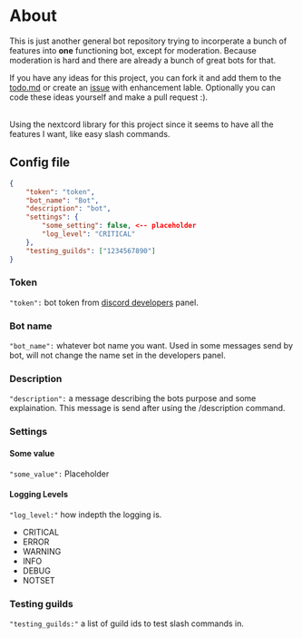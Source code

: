 # About

This is just another general bot repository trying to incorperate a bunch of features into **one** functioning bot, except for moderation. Because moderation is hard and there are already a bunch of great bots for that.

If you have any ideas for this project, you can fork it and add them to the [todo.md](./todo.md) or create an [issue](https://github.com/BOEM25/The-Bot/issues) with enhancement lable. Optionally you can code these ideas yourself and make a pull request :).

\
Using the nextcord library for this project since it seems to have all the features I want, like easy slash commands.

## Config file

```json
{
    "token": "token",
    "bot_name": "Bot",
    "description": "bot",
    "settings": {
        "some_setting": false, <-- placeholder
        "log_level": "CRITICAL"
    },
    "testing_guilds": ["1234567890"]
}
```

### Token

`"token":` bot token from [discord developers](https://discord.com/developers) panel.

### Bot name

`"bot_name":` whatever bot name you want. Used in some messages send by bot, will not change the name set in the developers panel.

### Description

`"description":` a message describing the bots purpose and some explaination. This message is send after using the /description command.

### Settings

#### Some value

`"some_value":` Placeholder

#### Logging Levels

`"log_level:"` how indepth the logging is.

- CRITICAL
- ERROR
- WARNING
- INFO
- DEBUG
- NOTSET

### Testing guilds

`"testing_guilds:"` a list of guild ids to test slash commands in.
